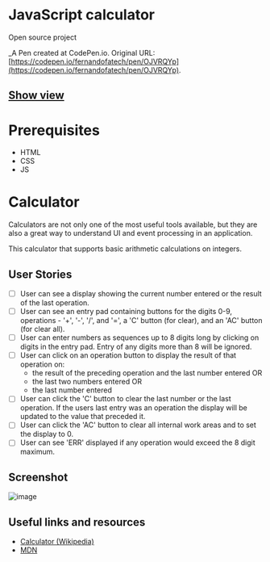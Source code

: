 # JavaScript calculator
   Open source project

 _A Pen created at CodePen.io. Original URL: [https://codepen.io/fernandofatech/pen/OJVRQYp](https://codepen.io/fernandofatech/pen/OJVRQYp).
 
 ## [Show view](https://codepen.io/fernandofatech/full/OJVRQYp)

# Prerequisites
- HTML
- CSS
- JS 

# Calculator

Calculators are not only one of the most useful tools available, but they are
also a great way to understand UI and event processing in an application. 

This calculator that supports basic arithmetic
calculations on integers. 

## User Stories

-   [ ] User can see a display showing the current number entered or the
result of the last operation.
-   [ ] User can see an entry pad containing buttons for the digits 0-9, 
operations - '+', '-', '/', and '=', a 'C' button (for clear), and an 'AC'
button (for clear all).
-   [ ] User can enter numbers as sequences up to 8 digits long by clicking on
digits in the entry pad. Entry of any digits more than 8 will be ignored.
-   [ ] User can click on an operation button to display the result of that
operation on:
    * the result of the preceding operation and the last number entered OR
    * the last two numbers entered OR
    * the last number entered
-   [ ] User can click the 'C' button to clear the last number or the last
operation. If the users last entry was an operation the display will be
updated to the value that preceded it.
-   [ ] User can click the 'AC' button to clear all internal work areas and
to set the display to 0.
-   [ ] User can see 'ERR' displayed if any operation would exceed the 
8 digit maximum.

## Screenshot

![image](https://user-images.githubusercontent.com/39699305/74936835-c6213200-53e2-11ea-8231-4f16ddf3cb46.png)

## Useful links and resources

- [Calculator (Wikipedia)](https://en.wikipedia.org/wiki/Calculator)
- [MDN](https://developer.mozilla.org/en-US/)

 
